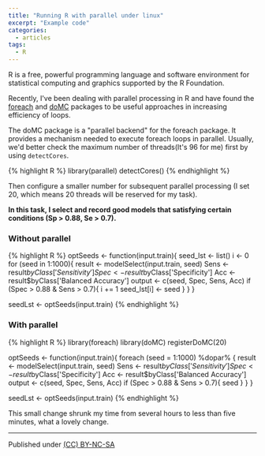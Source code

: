 ```yaml
---
title: "Running R with parallel under linux"
excerpt: "Example code"
categories:
  - articles
tags:
  - R
---
```


R is a free, powerful programming language and software environment for statistical computing and graphics supported by the R Foundation.

Recently, I've been dealing with parallel processing in R and have found the [foreach](https://cran.r-project.org/web/packages/foreach/foreach.pdf) and [doMC](https://cran.r-project.org/web/packages/doMC/doMC.pdf) packages to be useful approaches in increasing efficiency of loops. 

The doMC package is a "parallel backend" for the foreach package. It provides a mechanism needed to execute foreach loops in parallel. Usually, we'd better check the maximum number of threads(It's 96 for me) first by using `detectCores`.

{% highlight R %}
library(parallel)
detectCores()
{% endhighlight %}

Then configure a smaller number for subsequent parallel processing (I set 20, which means 20 threads will be reserved for my task). 


**In this task, I select and record good models that satisfying certain conditions (Sp > 0.88, Se > 0.7).**


### Without parallel
{% highlight R %}
optSeeds <- function(input.train){
  seed_lst <- list()
  i <- 0
  for (seed in 1:1000){
    result <- modelSelect(input.train, seed)
    Sens <- result$byClass['Sensitivity']
    Spec <- result$byClass['Specificity']
    Acc <- result$byClass['Balanced Accuracy']
    output <- c(seed, Spec, Sens, Acc)
    if (Spec > 0.88 & Sens > 0.7){
    	i += 1
    	seed_lst[i] <- seed
    }
  }
}

seedLst <- optSeeds(input.train)
{% endhighlight %}

### With parallel
{% highlight R %}
library(foreach)
library(doMC)
registerDoMC(20)

optSeeds <- function(input.train){
  foreach (seed = 1:1000) %dopar% {
    result <- modelSelect(input.train, seed)
    Sens <- result$byClass['Sensitivity']
    Spec <- result$byClass['Specificity']
    Acc <- result$byClass['Balanced Accuracy']
    output <- c(seed, Spec, Sens, Acc)
    if (Spec > 0.88 & Sens > 0.7){
	seed
    }
  }
}

seedLst <- optSeeds(input.train)
{% endhighlight %}


This small change shrunk my time from several hours to less than five minutes, what a lovely change.  

---
Published under <a rel="license" href="http://creativecommons.org/licenses/by-nc-sa/3.0/">(CC) BY-NC-SA </a>
